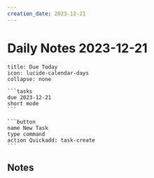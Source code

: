 ```yaml
---
creation_date: 2023-12-21
---
```

# Daily Notes 2023-12-21

````ad-card
title: Due Today
icon: lucide-calendar-days
collapse: none

```tasks
due 2023-12-21
short mode
```

```button
name New Task
type command
action Quickadd: task-create
```
````


## Notes

